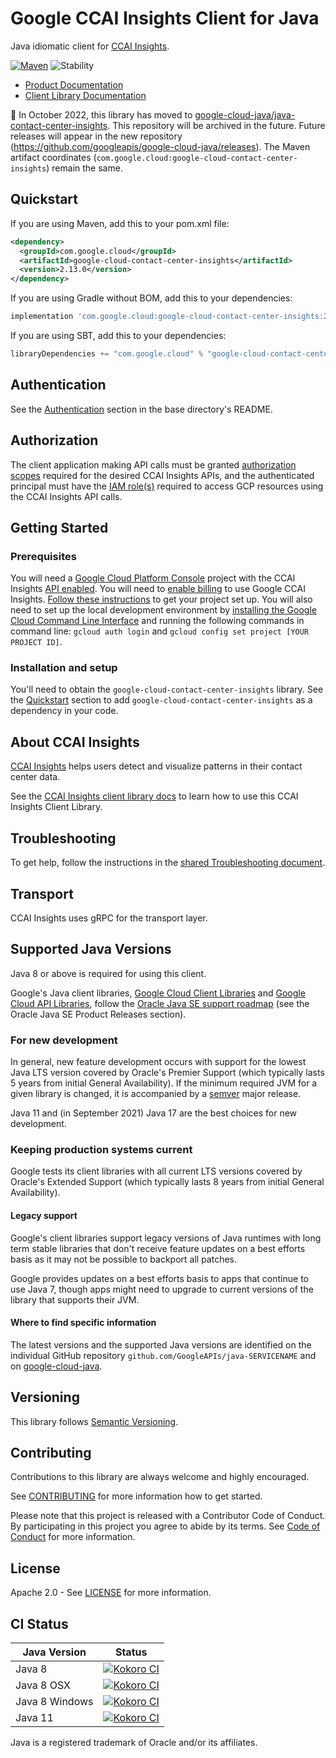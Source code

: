 # Google CCAI Insights Client for Java

Java idiomatic client for [CCAI Insights][product-docs].

[![Maven][maven-version-image]][maven-version-link]
![Stability][stability-image]

- [Product Documentation][product-docs]
- [Client Library Documentation][javadocs]


:bus: In October 2022, this library has moved to
[google-cloud-java/java-contact-center-insights](
https://github.com/googleapis/google-cloud-java/tree/main/java-contact-center-insights).
This repository will be archived in the future.
Future releases will appear in the new repository (https://github.com/googleapis/google-cloud-java/releases).
The Maven artifact coordinates (`com.google.cloud:google-cloud-contact-center-insights`) remain the same.

## Quickstart


If you are using Maven, add this to your pom.xml file:
<!-- {x-version-update-start:google-cloud-contact-center-insights:released} -->


```xml
<dependency>
  <groupId>com.google.cloud</groupId>
  <artifactId>google-cloud-contact-center-insights</artifactId>
  <version>2.13.0</version>
</dependency>
```

If you are using Gradle without BOM, add this to your dependencies:

```Groovy
implementation 'com.google.cloud:google-cloud-contact-center-insights:2.13.0'
```

If you are using SBT, add this to your dependencies:

```Scala
libraryDependencies += "com.google.cloud" % "google-cloud-contact-center-insights" % "2.13.0"
```
<!-- {x-version-update-end} -->

## Authentication

See the [Authentication][authentication] section in the base directory's README.

## Authorization

The client application making API calls must be granted [authorization scopes][auth-scopes] required for the desired CCAI Insights APIs, and the authenticated principal must have the [IAM role(s)][predefined-iam-roles] required to access GCP resources using the CCAI Insights API calls.

## Getting Started

### Prerequisites

You will need a [Google Cloud Platform Console][developer-console] project with the CCAI Insights [API enabled][enable-api].
You will need to [enable billing][enable-billing] to use Google CCAI Insights.
[Follow these instructions][create-project] to get your project set up. You will also need to set up the local development environment by
[installing the Google Cloud Command Line Interface][cloud-cli] and running the following commands in command line:
`gcloud auth login` and `gcloud config set project [YOUR PROJECT ID]`.

### Installation and setup

You'll need to obtain the `google-cloud-contact-center-insights` library.  See the [Quickstart](#quickstart) section
to add `google-cloud-contact-center-insights` as a dependency in your code.

## About CCAI Insights


[CCAI Insights][product-docs]  helps users detect and visualize patterns in their contact center data.

See the [CCAI Insights client library docs][javadocs] to learn how to
use this CCAI Insights Client Library.






## Troubleshooting

To get help, follow the instructions in the [shared Troubleshooting document][troubleshooting].

## Transport

CCAI Insights uses gRPC for the transport layer.

## Supported Java Versions

Java 8 or above is required for using this client.

Google's Java client libraries,
[Google Cloud Client Libraries][cloudlibs]
and
[Google Cloud API Libraries][apilibs],
follow the
[Oracle Java SE support roadmap][oracle]
(see the Oracle Java SE Product Releases section).

### For new development

In general, new feature development occurs with support for the lowest Java
LTS version covered by  Oracle's Premier Support (which typically lasts 5 years
from initial General Availability). If the minimum required JVM for a given
library is changed, it is accompanied by a [semver][semver] major release.

Java 11 and (in September 2021) Java 17 are the best choices for new
development.

### Keeping production systems current

Google tests its client libraries with all current LTS versions covered by
Oracle's Extended Support (which typically lasts 8 years from initial
General Availability).

#### Legacy support

Google's client libraries support legacy versions of Java runtimes with long
term stable libraries that don't receive feature updates on a best efforts basis
as it may not be possible to backport all patches.

Google provides updates on a best efforts basis to apps that continue to use
Java 7, though apps might need to upgrade to current versions of the library
that supports their JVM.

#### Where to find specific information

The latest versions and the supported Java versions are identified on
the individual GitHub repository `github.com/GoogleAPIs/java-SERVICENAME`
and on [google-cloud-java][g-c-j].

## Versioning


This library follows [Semantic Versioning](http://semver.org/).



## Contributing


Contributions to this library are always welcome and highly encouraged.

See [CONTRIBUTING][contributing] for more information how to get started.

Please note that this project is released with a Contributor Code of Conduct. By participating in
this project you agree to abide by its terms. See [Code of Conduct][code-of-conduct] for more
information.


## License

Apache 2.0 - See [LICENSE][license] for more information.

## CI Status

Java Version | Status
------------ | ------
Java 8 | [![Kokoro CI][kokoro-badge-image-2]][kokoro-badge-link-2]
Java 8 OSX | [![Kokoro CI][kokoro-badge-image-3]][kokoro-badge-link-3]
Java 8 Windows | [![Kokoro CI][kokoro-badge-image-4]][kokoro-badge-link-4]
Java 11 | [![Kokoro CI][kokoro-badge-image-5]][kokoro-badge-link-5]

Java is a registered trademark of Oracle and/or its affiliates.

[product-docs]: https://cloud.google.com/dialogflow/priv/docs/insights/
[javadocs]: https://googleapis.dev/java/google-cloud-contact-center-insights/latest/index.html
[kokoro-badge-image-1]: http://storage.googleapis.com/cloud-devrel-public/java/badges/java-contact-center-insights/java7.svg
[kokoro-badge-link-1]: http://storage.googleapis.com/cloud-devrel-public/java/badges/java-contact-center-insights/java7.html
[kokoro-badge-image-2]: http://storage.googleapis.com/cloud-devrel-public/java/badges/java-contact-center-insights/java8.svg
[kokoro-badge-link-2]: http://storage.googleapis.com/cloud-devrel-public/java/badges/java-contact-center-insights/java8.html
[kokoro-badge-image-3]: http://storage.googleapis.com/cloud-devrel-public/java/badges/java-contact-center-insights/java8-osx.svg
[kokoro-badge-link-3]: http://storage.googleapis.com/cloud-devrel-public/java/badges/java-contact-center-insights/java8-osx.html
[kokoro-badge-image-4]: http://storage.googleapis.com/cloud-devrel-public/java/badges/java-contact-center-insights/java8-win.svg
[kokoro-badge-link-4]: http://storage.googleapis.com/cloud-devrel-public/java/badges/java-contact-center-insights/java8-win.html
[kokoro-badge-image-5]: http://storage.googleapis.com/cloud-devrel-public/java/badges/java-contact-center-insights/java11.svg
[kokoro-badge-link-5]: http://storage.googleapis.com/cloud-devrel-public/java/badges/java-contact-center-insights/java11.html
[stability-image]: https://img.shields.io/badge/stability-stable-green
[maven-version-image]: https://img.shields.io/maven-central/v/com.google.cloud/google-cloud-contact-center-insights.svg
[maven-version-link]: https://central.sonatype.com/artifact/com.google.cloud/google-cloud-contact-center-insights/2.13.0
[authentication]: https://github.com/googleapis/google-cloud-java#authentication
[auth-scopes]: https://developers.google.com/identity/protocols/oauth2/scopes
[predefined-iam-roles]: https://cloud.google.com/iam/docs/understanding-roles#predefined_roles
[iam-policy]: https://cloud.google.com/iam/docs/overview#cloud-iam-policy
[developer-console]: https://console.developers.google.com/
[create-project]: https://cloud.google.com/resource-manager/docs/creating-managing-projects
[cloud-cli]: https://cloud.google.com/cli
[troubleshooting]: https://github.com/googleapis/google-cloud-common/blob/main/troubleshooting/readme.md#troubleshooting
[contributing]: https://github.com/googleapis/java-contact-center-insights/blob/main/CONTRIBUTING.md
[code-of-conduct]: https://github.com/googleapis/java-contact-center-insights/blob/main/CODE_OF_CONDUCT.md#contributor-code-of-conduct
[license]: https://github.com/googleapis/java-contact-center-insights/blob/main/LICENSE
[enable-billing]: https://cloud.google.com/apis/docs/getting-started#enabling_billing
[enable-api]: https://console.cloud.google.com/flows/enableapi?apiid=contactcenterinsights.googleapis.com
[libraries-bom]: https://github.com/GoogleCloudPlatform/cloud-opensource-java/wiki/The-Google-Cloud-Platform-Libraries-BOM
[shell_img]: https://gstatic.com/cloudssh/images/open-btn.png

[semver]: https://semver.org/
[cloudlibs]: https://cloud.google.com/apis/docs/client-libraries-explained
[apilibs]: https://cloud.google.com/apis/docs/client-libraries-explained#google_api_client_libraries
[oracle]: https://www.oracle.com/java/technologies/java-se-support-roadmap.html
[g-c-j]: http://github.com/googleapis/google-cloud-java
